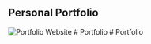 ## Personal Portfolio

![Portfolio Website](https://i.ibb.co/WgPMpts/image.png)
#   P o r t f o l i o  
 #   P o r t f o l i o  
 